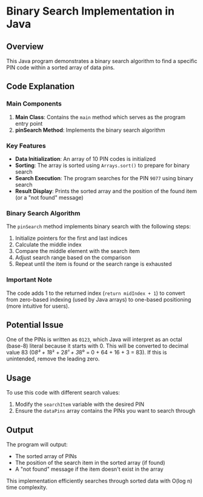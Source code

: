 # Binary Search Implementation in Java

## Overview
This Java program demonstrates a binary search algorithm to find a specific PIN code within a sorted array of data pins.

## Code Explanation

### Main Components
1. **Main Class**: Contains the `main` method which serves as the program entry point
2. **pinSearch Method**: Implements the binary search algorithm

### Key Features
- **Data Initialization**: An array of 10 PIN codes is initialized
- **Sorting**: The array is sorted using `Arrays.sort()` to prepare for binary search
- **Search Execution**: The program searches for the PIN `9077` using binary search
- **Result Display**: Prints the sorted array and the position of the found item (or a "not found" message)

### Binary Search Algorithm
The `pinSearch` method implements binary search with the following steps:
1. Initialize pointers for the first and last indices
2. Calculate the middle index
3. Compare the middle element with the search item
4. Adjust search range based on the comparison
5. Repeat until the item is found or the search range is exhausted

### Important Note
The code adds 1 to the returned index (`return midIndex + 1`) to convert from zero-based indexing (used by Java arrays) to one-based positioning (more intuitive for users).

## Potential Issue
One of the PINs is written as `0123`, which Java will interpret as an octal (base-8) literal because it starts with 0. This will be converted to decimal value 83 (0*8³ + 1*8² + 2*8¹ + 3*8⁰ = 0 + 64 + 16 + 3 = 83). If this is unintended, remove the leading zero.

## Usage
To use this code with different search values:
1. Modify the `searchItem` variable with the desired PIN
2. Ensure the `dataPins` array contains the PINs you want to search through

## Output
The program will output:
- The sorted array of PINs
- The position of the search item in the sorted array (if found)
- A "not found" message if the item doesn't exist in the array

This implementation efficiently searches through sorted data with O(log n) time complexity.
